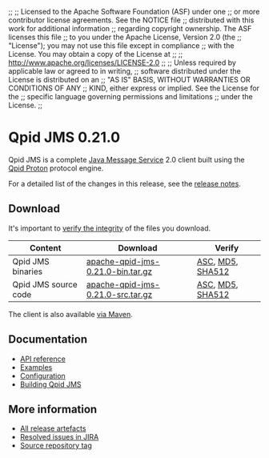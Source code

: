 ;;
;; Licensed to the Apache Software Foundation (ASF) under one
;; or more contributor license agreements.  See the NOTICE file
;; distributed with this work for additional information
;; regarding copyright ownership.  The ASF licenses this file
;; to you under the Apache License, Version 2.0 (the
;; "License"); you may not use this file except in compliance
;; with the License.  You may obtain a copy of the License at
;; 
;;   http://www.apache.org/licenses/LICENSE-2.0
;; 
;; Unless required by applicable law or agreed to in writing,
;; software distributed under the License is distributed on an
;; "AS IS" BASIS, WITHOUT WARRANTIES OR CONDITIONS OF ANY
;; KIND, either express or implied.  See the License for the
;; specific language governing permissions and limitations
;; under the License.
;;

# Qpid JMS 0.21.0

Qpid JMS is a complete [Java Message Service][jms] 2.0 client built
using the [Qpid Proton]({{site_url}}/proton/index.html) protocol engine.

For a detailed list of the changes in this release, see the [release
notes](release-notes.html).

[jms]: http://en.wikipedia.org/wiki/Java_Message_Service

## Download

It's important to [verify the
integrity]({{site_url}}/download.html#verify-what-you-download) of the
files you download.

| Content | Download | Verify |
|---------|----------|--------|
| Qpid JMS binaries | [apache-qpid-jms-0.21.0-bin.tar.gz](http://archive.apache.org/dist/qpid/jms/0.21.0/apache-qpid-jms-0.21.0-bin.tar.gz) | [ASC](http://archive.apache.org/dist/qpid/jms/0.21.0/apache-qpid-jms-0.21.0-bin.tar.gz.asc), [MD5](http://archive.apache.org/dist/qpid/jms/0.21.0/apache-qpid-jms-0.21.0-bin.tar.gz.md5), [SHA512](http://archive.apache.org/dist/qpid/jms/0.21.0/apache-qpid-jms-0.21.0-bin.tar.gz.sha) |
| Qpid JMS source code | [apache-qpid-jms-0.21.0-src.tar.gz](http://archive.apache.org/dist/qpid/jms/0.21.0/apache-qpid-jms-0.21.0-src.tar.gz) | [ASC](http://archive.apache.org/dist/qpid/jms/0.21.0/apache-qpid-jms-0.21.0-src.tar.gz.asc), [MD5](http://archive.apache.org/dist/qpid/jms/0.21.0/apache-qpid-jms-0.21.0-src.tar.gz.md5), [SHA512](http://archive.apache.org/dist/qpid/jms/0.21.0/apache-qpid-jms-0.21.0-src.tar.gz.sha) |

The client is also available [via Maven]({{site_url}}/maven.html).

## Documentation


<div class="two-column" markdown="1">

 - [API reference](http://docs.oracle.com/javaee/7/api/javax/jms/package-summary.html)
 - [Examples](https://github.com/apache/qpid-jms/tree/0.21.0/qpid-jms-examples)
 - [Configuration](docs/index.html)
 - [Building Qpid JMS](building.html)

</div>


## More information

 - [All release artefacts](http://archive.apache.org/dist/qpid/jms/0.21.0)
 - [Resolved issues in JIRA](https://issues.apache.org/jira/issues/?jql=project+%3D+QPIDJMS+AND+fixVersion+%3D+%270.21.0%27+AND+resolution+%3D+%27fixed%27+ORDER+BY+priority+DESC)
 - [Source repository tag](https://git-wip-us.apache.org/repos/asf/qpid-jms.git/tree/refs/tags/0.21.0)

<script type="text/javascript">
  _deferredFunctions.push(function() {
      if ("0.21.0" === "{{current_jms_release}}") {
          _modifyCurrentReleaseLinks();
      }
  });
</script>